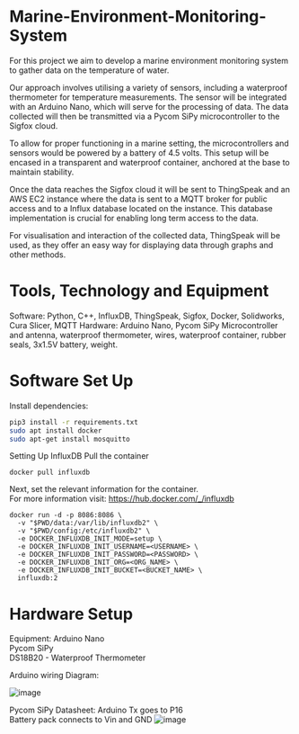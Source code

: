 # Marine-Environment-Monitoring-System

For this project we aim to develop a marine environment monitoring system to gather data on the temperature of water.

Our approach involves utilising a variety of sensors, including a waterproof thermometer for temperature measurements. The sensor will be integrated with an Arduino Nano, which will serve for the processing of data. The data collected will then be transmitted via a Pycom SiPy microcontroller to the Sigfox cloud.

To allow for proper functioning in a marine setting, the microcontrollers and sensors would be powered by a battery of 4.5 volts. This setup will be encased in a transparent and waterproof container, anchored at the base to maintain stability. 

Once the data reaches the Sigfox cloud it will be sent to ThingSpeak and an AWS EC2 instance where the data is sent to a MQTT broker for public access and to a Influx database located on the instance. This database implementation is crucial for enabling long term access to the data.

For visualisation and interaction of the collected data, ThingSpeak will be used, as they offer an easy way for displaying data through graphs and other methods. 

# Tools, Technology and Equipment
Software:
Python, C++, InfluxDB, ThingSpeak, Sigfox, Docker, Solidworks, Cura Slicer, MQTT
Hardware:
Arduino Nano, Pycom SiPy Microcontroller and antenna, waterproof thermometer, wires, waterproof container, rubber seals, 3x1.5V battery, weight.

# Software Set Up

Install dependencies:
```bash
pip3 install -r requirements.txt
sudo apt install docker
sudo apt-get install mosquitto
```

Setting Up InfluxDB
Pull the container
```
docker pull influxdb
```
Next, set the relevant information for the container.\
For more information visit: https://hub.docker.com/_/influxdb
```
docker run -d -p 8086:8086 \
  -v "$PWD/data:/var/lib/influxdb2" \
  -v "$PWD/config:/etc/influxdb2" \
  -e DOCKER_INFLUXDB_INIT_MODE=setup \
  -e DOCKER_INFLUXDB_INIT_USERNAME=<USERNAME> \
  -e DOCKER_INFLUXDB_INIT_PASSWORD=<PASSWORD> \
  -e DOCKER_INFLUXDB_INIT_ORG=<ORG_NAME> \
  -e DOCKER_INFLUXDB_INIT_BUCKET=<BUCKET_NAME> \
  influxdb:2
```

# Hardware Setup

Equipment:
Arduino Nano \
Pycom SiPy \
DS18B20 - Waterproof Thermometer 

Arduino wiring Diagram:

![image](https://github.com/igorkapusniak0/Marine-Environment-Monitoring-System/assets/114166214/d48e4518-a2b0-4354-925b-933105d0f2d6)

Pycom SiPy Datasheet:
Arduino Tx goes to P16 \
Battery pack connects to Vin and GND
![image](https://github.com/igorkapusniak0/Marine-Environment-Monitoring-System/assets/114166214/7819c774-5575-4627-8ca1-bcad84961384)


